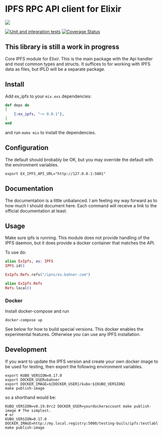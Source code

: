 # IPFS RPC API client for Elixir

![](https://ipfs.io/ipfs/QmQJ68PFMDdAsgCZvA1UVzzn18asVcf7HVvCDgpjiSCAse)

[![Unit and integration tests](https://github.com/bahner/ex-ipfs/actions/workflows/testsuite.yaml/badge.svg)](https://github.com/bahner/ex-ipfs/actions/workflows/testsuite.yaml)
[![Coverage Status](https://coveralls.io/repos/github/bahner/ex-ipfs/badge.svg?branch=develop)](https://coveralls.io/github/bahner/ex-ipfs?branch=develop)

## This library is still a work in progress

Core IPFS module for Elixir. This is the main package with the Api handler and most common types and structs. It suffices to for working with IPFS data as files, but IPLD will be a separate package.

## Install

Add ex_ipfs to your `mix.exs` dependencies:
```elixir
def deps do
[
    {:ex_ipfs, "~> 0.0.1"},
]
end
```

and run `make mix` to install the dependencies.

## Configuration

The default should brobably be OK, but you may override the default with the environment variables.

```
export EX_IPFS_API_URL="http://127.0.0.1:5001"
```

## Documentation
The documentation is a little unbalanced. I am feeling my way forward as to how much I should document here. Each command will receive a link to the official documentation at least.

## Usage
Make sure ipfs is running. This module does not provide handling of the IPFS daemon, but it does provide a docker container that matches the API.

To use do:
```elixir
alias ExIpfs, as: IPFS
IPFS.id()

ExIpfs.Refs.refs("/ipns/ex.bahner.com")

alias ExIpfs.Refs
Refs.local()

```

### Docker
Install docker-compose and run
```
docker-compose up
```
See below for how to build special versions. This docker enables the experimental features. Otherwise you can use any IPFS installation.

## Development

If you want to update the IPFS version and create your own docker image to be used for testing, then export the following environment variables.
```
export KUBO_VERSION=0.17.0
export DOCKER_USER=bahner
export DOCKER_IMAGE=${DOCKER_USER}/kubo:${KUBO_VERSION}
make publish-image
```
so a shorthand would be:
```
KUBO_VERSION=v0.19.0rc2 DOCKER_USER=yourdockeraccount make publish-image # The simplest.
# or
KUBO_VERSION=0.17.0 DOCKER_IMAGE=http://my.local.registry:5000/testing-buils/ipfs:testlabl make publish-image
```

